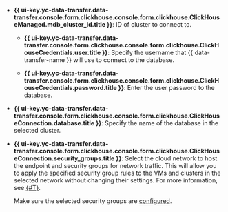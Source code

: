 * **{{ ui-key.yc-data-transfer.data-transfer.console.form.clickhouse.console.form.clickhouse.ClickHouseManaged.mdb_cluster_id.title }}**: ID of cluster to connect to.

    * **{{ ui-key.yc-data-transfer.data-transfer.console.form.clickhouse.console.form.clickhouse.ClickHouseCredentials.user.title }}**: Specify the username that {{ data-transfer-name }} will use to connect to the database.

    * **{{ ui-key.yc-data-transfer.data-transfer.console.form.clickhouse.console.form.clickhouse.ClickHouseCredentials.password.title }}**: Enter the user password to the database.

* **{{ ui-key.yc-data-transfer.data-transfer.console.form.clickhouse.console.form.clickhouse.ClickHouseConnection.database.title }}**: Specify the name of the database in the selected cluster.

* **{{ ui-key.yc-data-transfer.data-transfer.console.form.clickhouse.console.form.clickhouse.ClickHouseConnection.security_groups.title }}**: Select the cloud network to host the endpoint and security groups for network traffic. This will allow you to apply the specified security group rules to the VMs and clusters in the selected network without changing their settings. For more information, see [{#T}](../../../../data-transfer/concepts/network.md).

   Make sure the selected security groups are [configured](../../../../managed-clickhouse/operations/connect/index.md#configuring-security-groups).


